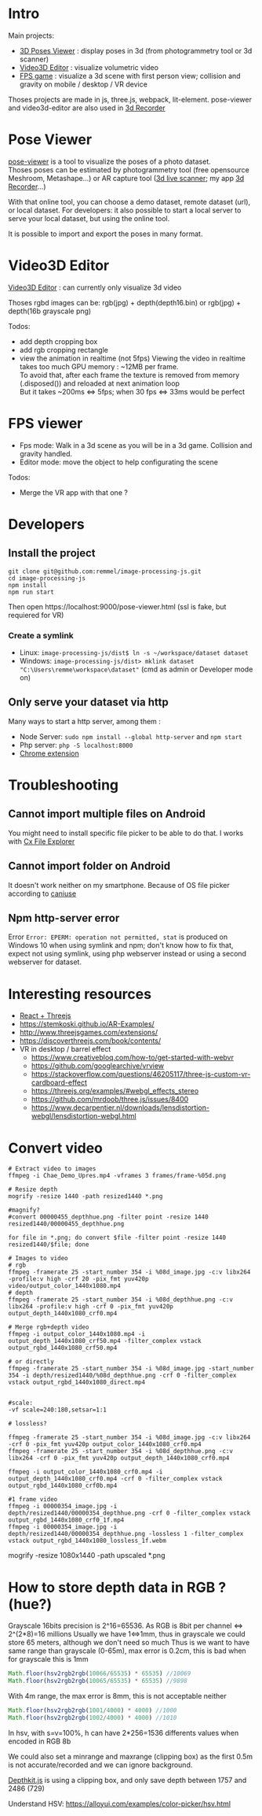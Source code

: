 # Intro

Main projects:

- [3D Poses Viewer][pose-viewer.html] : display poses in 3d (from photogrammetry tool or 3d scanner)
- [Video3D Editor][video3d-editor.html] : visualize volumetric video
- [FPS game][fps-viewer.html] : visualize a 3d scene with first person view; collision and gravity on mobile / desktop / VR device

Thoses projects are made in js, three.js, webpack, lit-element.
pose-viewer and video3d-editor are also used in [3d Recorder][recorder-3d]

# Pose Viewer
[pose-viewer][pose-viewer.html] is a tool to visualize the poses of a photo dataset.  
Thoses poses can be estimated by photogrammetry tool (free opensource Meshroom, Metashape...) or AR capture tool ([3d live scanner](https://play.google.com/store/apps/details?id=com.lvonasek.arcore3dscanner); my app [3d Recorder][recorder-3d]...)  

With that online tool, you can choose a demo dataset, remote dataset (url), or local dataset. 
For developers: it also possible to start a local server to serve your local dataset, but using the online tool.

It is possible to import and export the poses in many format.

# Video3D Editor

[Video3D Editor](https://remmel.github.com/image-processing-js/video3d-editor.html) : can currently only visualize 3d video

Thoses rgbd images can be: rgb(jpg) + depth(depth16.bin) or rgb(jpg) + depth(16b grayscale png)

Todos:
- add depth cropping box
- add rgb cropping rectangle
- view the animation in realtime (not 5fps) 
  Viewing the video in realtime takes too much GPU memory : ~12MB per frame.  
  To avoid that, after each frame the texture is removed from memory (.disposed()) and reloaded at next animation loop  
  But it takes ~200ms <=> 5fps; when 30 fps <=> 33ms would be perfect

# FPS viewer
- Fps mode: Walk in a 3d scene as you will be in a 3d game. Collision and gravity handled.
- Editor mode: move the object to help configurating the scene

Todos:
- Merge the VR app with that one ?

# Developers

## Install the project
```shell
git clone git@github.com:remmel/image-processing-js.git
cd image-processing-js
npm install
npm run start
```
Then open https://localhost:9000/pose-viewer.html (ssl is fake, but requiered for VR)

### Create a symlink
- Linux: `image-processing-js/dist$ ln -s ~/workspace/dataset dataset`
- Windows: `image-processing-js/dist> mklink dataset "C:\Users\remme\workspace\dataset"` (cmd as admin or Developer mode on)

## Only serve your dataset via http

Many ways to start a http server, among them :
- Node Server: `sudo npm install --global http-server` and `npm start`
- Php server: `php -S localhost:8000`
- [Chrome extension](https://chrome.google.com/webstore/detail/web-server-for-chrome/ofhbbkphhbklhfoeikjpcbhemlocgigb)

# Troubleshooting
## Cannot import multiple files on Android
You might need to install specific file picker to be able to do that. I works with [Cx File Explorer](https://play.google.com/store/apps/details?id=com.cxinventor.file.explorer)

## Cannot import folder on Android
It doesn't work neither on my smartphone. Because of OS file picker according to [caniuse](https://caniuse.com/input-file-directory)

## Npm http-server error
Error `Error: EPERM: operation not permitted, stat` is produced on Windows 10 when using symlink and npm; don't know how to fix that, expect not using symlink, using php webserver instead or using a second webserver for dataset.

# Interesting resources
- [React + Threejs](https://blog.bitsrc.io/starting-with-react-16-and-three-js-in-5-minutes-3079b8829817)
- https://stemkoski.github.io/AR-Examples/
- http://www.threejsgames.com/extensions/
- https://discoverthreejs.com/book/contents/
- VR in desktop / barrel effect
  - https://www.creativebloq.com/how-to/get-started-with-webvr
  - https://github.com/googlearchive/vrview
  - https://stackoverflow.com/questions/46205117/three-js-custom-vr-cardboard-effect
  - https://threejs.org/examples/#webgl_effects_stereo
  - https://github.com/mrdoob/three.js/issues/8400
  - https://www.decarpentier.nl/downloads/lensdistortion-webgl/lensdistortion-webgl.html

# Convert video
```shell
# Extract video to images
ffmpeg -i Chae_Demo_Upres.mp4 -vframes 3 frames/frame-%05d.png

# Resize depth
mogrify -resize 1440 -path resized1440 *.png

#magnify?
#convert 00000455_depthhue.png -filter point -resize 1440  resized1440/00000455_depthhue.png

for file in *.png; do convert $file -filter point -resize 1440 resized1440/$file; done

# Images to video
# rgb
ffmpeg -framerate 25 -start_number 354 -i %08d_image.jpg -c:v libx264 -profile:v high -crf 20 -pix_fmt yuv420p video/output_color_1440x1080.mp4
# depth
ffmpeg -framerate 25 -start_number 354 -i %08d_depthhue.png -c:v libx264 -profile:v high -crf 0 -pix_fmt yuv420p output_depth_1440x1080_crf0.mp4

# Merge rgb+depth video
ffmpeg -i output_color_1440x1080.mp4 -i output_depth_1440x1080_crf50.mp4 -filter_complex vstack output_rgbd_1440x1080_crf50.mp4

# or directly
ffmpeg -framerate 25 -start_number 354 -i %08d_image.jpg -start_number 354 -i depth/resized1440/%08d_depthhue.png -crf 0 -filter_complex vstack output_rgbd_1440x1080_direct.mp4


#scale:
-vf scale=240:180,setsar=1:1
```

```shell
# lossless?

ffmpeg -framerate 25 -start_number 354 -i %08d_image.jpg -c:v libx264 -crf 0 -pix_fmt yuv420p output_color_1440x1080_crf0.mp4
ffmpeg -framerate 25 -start_number 354 -i %08d_depthhue.png -c:v libx264 -crf 0 -pix_fmt yuv420p output_depth_1440x1080_crf0.mp4

ffmpeg -i output_color_1440x1080_crf0.mp4 -i output_depth_1440x1080_crf0.mp4 -crf 0 -filter_complex vstack output_rgbd_1440x1080_crf0b.mp4

#1 frame video
ffmpeg -i 00000354_image.jpg -i depth/resized1440/00000354_depthhue.png -crf 0 -filter_complex vstack output_rgbd_1440x1080_crf0_1f.mp4
ffmpeg -i 00000354_image.jpg -i depth/resized1440/00000354_depthhue.png -lossless 1 -filter_complex vstack output_rgbd_1440x1080_lossless_1f.webm
```

mogrify -resize 1080x1440 -path upscaled *.png


# How to store depth data in RGB ? (hue?)
Grayscale 16bits precision is 2^16=65536. As RGB is 8bit per channel <=> 2^(2*8)=16 millions
Usually we have 1<=>1mm, thus in grayscale we could store 65 meters, although we don't need so much
Thus is we want to have same range than grayscale (0-65m), max error is 0.2cm, this is bad when for grayscale this is 1mm
```javascript
Math.floor(hsv2rgb2rgb(10066/65535) * 65535) //10069
Math.floor(hsv2rgb2rgb(10065/65535) * 65535) //9898
```

With 4m range, the max error is 8mm, this is not acceptable neither
```javascript
Math.floor(hsv2rgb2rgb(1001/4000) * 4000) //1000
Math.floor(hsv2rgb2rgb(1002/4000) * 4000) //1010
```

In hsv, with s=v=100%, h can have 2*256=1536 differents values when encoded in RGB 8b

We could also set a minrange and maxrange (clipping box) as the first 0.5m is not accurate/recorded and we can ignore background.

[Depthkit.js](https://juniorxsound.github.io/Depthkit.js/examples/simple.html) is using a clipping box, and only save depth between 1757 and 2486 (729)

Understand HSV: https://alloyui.com/examples/color-picker/hsv.html

[recorder-3d]: https://github.com/remmel/recorder-3d
[pose-viewer.html]: https://remmel.github.io/image-processing-js/pose-viewer.html
[video3d-editor.html]: https://remmel.github.io/image-processing-js/video3d-editor.html
[fps-viewer.html]: https://remmel.github.io/image-processing-js/fps-viewer.html
